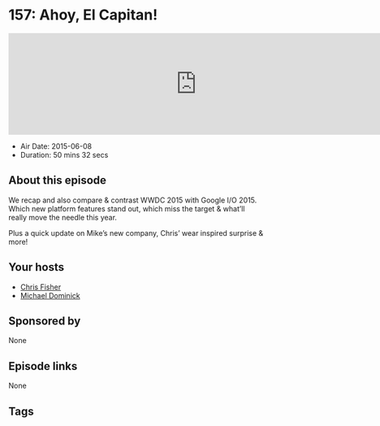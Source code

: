 # 157: Ahoy, El Capitan!

<iframe src="https://player.fireside.fm/v2/MLf2ZzhC+bMtBmlQK?theme=dark" width="740" height="200" frameborder="0" scrolling="no"></iframe>

* Air Date: 2015-06-08
* Duration: 50 mins 32 secs

## About this episode

We recap and also compare & contrast WWDC 2015 with Google I/O 2015. Which new platform features stand out, which miss the target & what’ll really move the needle this year.

Plus a quick update on Mike’s new company, Chris’ wear inspired surprise & more!

## Your hosts
* [Chris Fisher](https://coder.show/hosts/chrislas)
* [Michael Dominick](https://coder.show/hosts/michael)

## Sponsored by

None



## Episode links

None



## Tags

